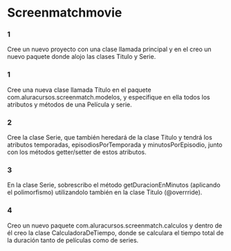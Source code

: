 <h1>Screenmatchmovie</h1>

<h3>1</h3><p>Cree un nuevo proyecto con una clase llamada principal y en el creo un nuevo paquete donde alojo las clases Titulo y Serie.</p>
<h3>1</h3><p>Cree una nueva clase llamada Título en el paquete com.aluracursos.screenmatch.modelos, y especifique
  en ella todos los atributos y métodos de una Película y serie.</p>
<h3>2</h3><p>Cree la clase Serie, que también heredará de la clase Título y tendrá los atributos temporadas,
  episodiosPorTemporada y minutosPorEpisodio, junto con los métodos getter/setter de estos atributos.</p>
<h3>3</h3><p>En la clase Serie, sobrescribo el método getDuracionEnMinutos (aplicando el polimorfismo) utilizandolo también en la clase Titulo (@overrride).</p>
 <h3>4</h3><p>Creo un nuevo paquete com.aluracursos.screenmatch.calculos y dentro de él creo la clase CalculadoraDeTiempo, donde se calculara el tiempo total
   de la duración tanto de películas como de series.</p>
